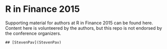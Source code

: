 R in Finance 2015
=================

Supporting material for authors at R in Finance 2015 can be found here. Content here is volunteered by the authors, but this repo is not endorsed by the conference organizers.

    ## [StevenPav](StevenPav)
